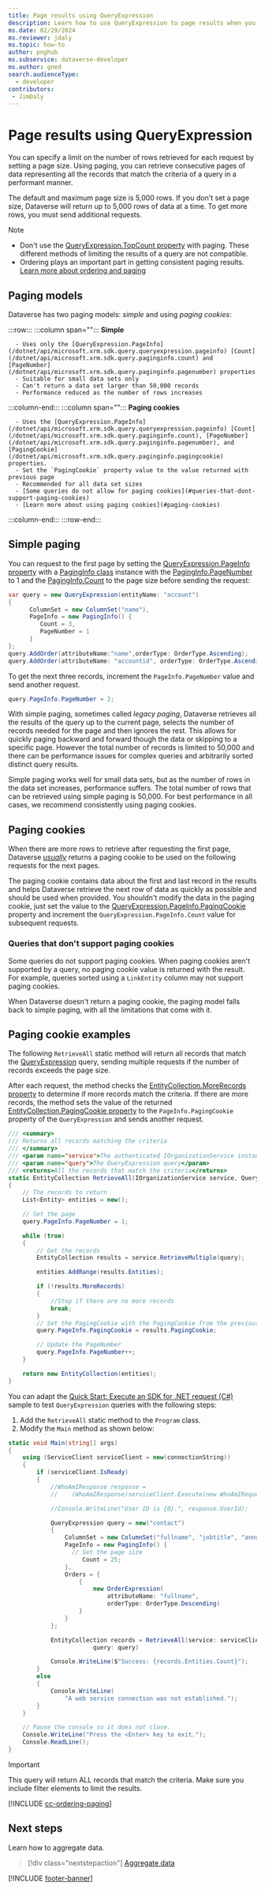 ```yaml
---
title: Page results using QueryExpression
description: Learn how to use QueryExpression to page results when you retrieve data from Microsoft Dataverse.
ms.date: 02/29/2024
ms.reviewer: jdaly
ms.topic: how-to
author: pnghub
ms.subservice: dataverse-developer
ms.author: gned
search.audienceType: 
  - developer
contributors:
 - JimDaly
---
```

# Page results using QueryExpression

You can specify a limit on the number of rows retrieved for each request by setting a page size. Using paging, you can retrieve consecutive pages of data representing all the records that match the criteria of a query in a performant manner.

The default and maximum page size is 5,000 rows. If you don't set a page size, Dataverse will return up to 5,000 rows of data at a time. To get more rows, you must send additional requests.

> [!NOTE]
>
> - Don't use the [QueryExpression.TopCount property](/dotnet/api/microsoft.xrm.sdk.query.queryexpression.topcount) with paging. These different methods of limiting the results of a query are not compatible.
> - Ordering plays an important part in getting consistent paging results. [Learn more about ordering and paging](#ordering-and-paging)

## Paging models

Dataverse has two paging models: *simple* and using *paging cookies*:

:::row:::
   :::column span="":::
      **Simple**

      - Uses only the [QueryExpression.PageInfo](/dotnet/api/microsoft.xrm.sdk.query.queryexpression.pageinfo) [Count](/dotnet/api/microsoft.xrm.sdk.query.paginginfo.count) and [PageNumber](/dotnet/api/microsoft.xrm.sdk.query.paginginfo.pagenumber) properties
      - Suitable for small data sets only
      - Can't return a data set larger than 50,000 records
      - Performance reduced as the number of rows increases
   :::column-end:::
   :::column span="":::
      **Paging cookies**

      - Uses the [QueryExpression.PageInfo](/dotnet/api/microsoft.xrm.sdk.query.queryexpression.pageinfo) [Count](/dotnet/api/microsoft.xrm.sdk.query.paginginfo.count), [PageNumber](/dotnet/api/microsoft.xrm.sdk.query.paginginfo.pagenumber), and [PagingCookie](/dotnet/api/microsoft.xrm.sdk.query.paginginfo.pagingcookie) properties.
      - Set the `PagingCookie` property value to the value returned with previous page
      - Recommended for all data set sizes
      - [Some queries do not allow for paging cookies](#queries-that-dont-support-paging-cookies)
      - [Learn more about using paging cookies](#paging-cookies)
   :::column-end:::
:::row-end:::

## Simple paging

You can request to the first page by setting the [QueryExpression.PageInfo property](/dotnet/api/microsoft.xrm.sdk.query.queryexpression.pageinfo) with a [PagingInfo class](/dotnet/api/microsoft.xrm.sdk.query.paginginfo) instance with the [PagingInfo.PageNumber](/dotnet/api/microsoft.xrm.sdk.query.paginginfo.pagenumber) to 1 and the [PagingInfo.Count](/dotnet/api/microsoft.xrm.sdk.query.paginginfo.count) to the page size before sending the request:

```csharp
var query = new QueryExpression(entityName: "account")
{
      ColumnSet = new ColumnSet("name"),
      PageInfo = new PagingInfo() { 
         Count = 3,
         PageNumber = 1
      }
};
query.AddOrder(attributeName:"name",orderType: OrderType.Ascending);
query.AddOrder(attributeName: "accountid", orderType: OrderType.Ascending);
```

To get the next three records, increment the `PageInfo.PageNumber` value and send another request.

```csharp
query.PageInfo.PageNumber = 2;
```

With simple paging, sometimes called *legacy paging*, Dataverse retrieves all the results of the query up to the current page, selects the number of records needed for the page and then ignores the rest. This allows for quickly paging backward and forward though the data or skipping to a specific page. However the total number of records is limited to 50,000 and there can be performance issues for complex queries and arbitrarily sorted distinct query results.

Simple paging works well for small data sets, but as the number of rows in the data set increases, performance suffers. The total number of rows that can be retrieved using simple paging is 50,000. For best performance in all cases, we recommend consistently using paging cookies.

## Paging cookies

When there are more rows to retrieve after requesting the first page, Dataverse [*usually*](#queries-that-dont-support-paging-cookies) returns a paging cookie to be used on the following requests for the next pages.

The paging cookie contains data about the first and last record in the results and helps Dataverse retrieve the next row of data as quickly as possible and should be used when provided. You shouldn't modify the data in the paging cookie, just set the value to the [QueryExpression.PageInfo.PagingCookie](/dotnet/api/microsoft.xrm.sdk.query.paginginfo.pagingcookie) property and increment the `QueryExpression.PageInfo.Count` value for subsequent requests.

### Queries that don't support paging cookies

Some queries do not support paging cookies. When paging cookies aren't supported by a query, no paging cookie value is returned with the result. For example, queries sorted using a `LinkEntity` column may not support paging cookies.

When Dataverse doesn't return a paging cookie, the paging model falls back to simple paging, with all the limitations that come with it.

## Paging cookie examples

The following `RetrieveAll` static method will return all records that match the [QueryExpression](/dotnet/api/microsoft.xrm.sdk.query.queryexpression) query, sending multiple requests if the number of records exceeds the page size.

After each request, the method checks the [EntityCollection.MoreRecords property](xref:Microsoft.Xrm.Sdk.EntityCollection.MoreRecords) to determine if more records match the criteria. If there are more records, the method sets the value of the returned [EntityCollection.PagingCookie property](xref:Microsoft.Xrm.Sdk.EntityCollection.PagingCookie) to the `PageInfo.PagingCookie` property of the `QueryExpression` and sends another request.

```csharp
/// <summary>
/// Returns all records matching the criteria
/// </summary>
/// <param name="service">The authenticated IOrganizationService instance.</param>
/// <param name="query">The QueryExpression query</param>
/// <returns>All the records that match the criteria</returns>
static EntityCollection RetrieveAll(IOrganizationService service, QueryExpression query)
{
    // The records to return
    List<Entity> entities = new();

    // Set the page
    query.PageInfo.PageNumber = 1;

    while (true)
    {
        // Get the records
        EntityCollection results = service.RetrieveMultiple(query);

        entities.AddRange(results.Entities);

        if (!results.MoreRecords)
        {
            //Stop if there are no more records
            break;
        }
        // Set the PagingCookie with the PagingCookie from the previous query
        query.PageInfo.PagingCookie = results.PagingCookie;

        // Update the PageNumber
        query.PageInfo.PageNumber++;
    }

    return new EntityCollection(entities);
}
```

You can adapt the [Quick Start: Execute an SDK for .NET request (C#)](../org-service/quick-start-org-service-console-app.md)  sample to test `QueryExpression` queries with the following steps:

1. Add the `RetrieveAll` static method to the `Program` class.
1. Modify the `Main` method as shown below:

```csharp
static void Main(string[] args)
{
    using (ServiceClient serviceClient = new(connectionString))
    {
        if (serviceClient.IsReady)
        {
            //WhoAmIResponse response = 
            //    (WhoAmIResponse)serviceClient.Execute(new WhoAmIRequest());

            //Console.WriteLine("User ID is {0}.", response.UserId);

            QueryExpression query = new("contact")
            {
                ColumnSet = new ColumnSet("fullname", "jobtitle", "annualincome"),
                PageInfo = new PagingInfo() { 
                  // Set the page size
                     Count = 25;
                },
                Orders = {
                    { 
                        new OrderExpression(
                            attributeName: "fullname", 
                            orderType: OrderType.Descending) 
                    }
                }
            };

            EntityCollection records = RetrieveAll(service: serviceClient,
                        query: query)

            Console.WriteLine($"Success: {records.Entities.Count}");
        }
        else
        {
            Console.WriteLine(
                "A web service connection was not established.");
        }
    }

    // Pause the console so it does not close.
    Console.WriteLine("Press the <Enter> key to exit.");
    Console.ReadLine();
}
```

> [!IMPORTANT]
> This query will return ALL records that match the criteria. Make sure you include filter elements to limit the results.


<!-- ## Ordering and paging -->
[!INCLUDE [cc-ordering-paging](../../includes/cc-ordering-paging.md)]

## Next steps

Learn how to aggregate data.

> [!div class="nextstepaction"]
> [Aggregate data](aggregate-data.md)

[!INCLUDE [footer-banner](../../../../includes/footer-banner.md)]